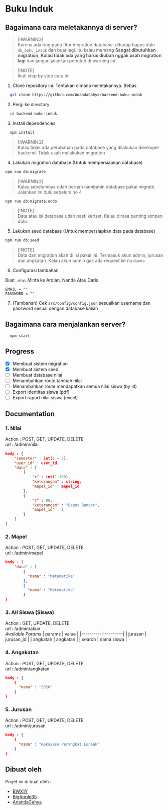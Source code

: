 # Buku Induk

## Bagaimana cara meletakannya di server?

> [!WARNING]\
> Karena ada bug pada fitur migration database. diharap hapus dulu `db_buku_induk` dan buat lagi. Itu kalau memang **Sangat dibutuhkan migration, Kalau tidak ada yang harus diubah nggak usah migration lagi** dan jangan jalankan perintah di warning ini

> [!NOTE]\
> Ikuti step by step cara ini

1. Clone repository ini. Tentukan dimana meletakannya. Bebas

```bash
  git clone https://github.com/AnandaCahya/backend-buku-induk
```

2. Pergi ke directory

```bash
  cd backend-buku-induk
```

3. Install dependencies

```bash
  npm install
```

> [!WARNING]\
> Kalau tidak ada perubahan pada database yang dilakukan developer backend. Tidak usah melakukan migration

4. Lakukan migration database (Untuk mempersiapkan database)

```bash
npm run db:migrate
```

> [!WARNING]\
> Kalau sebelumnya udah pernah nambahin database pakai migrate. Jalankan ini dulu sebelum no 4

```bash
npm run db:migrate:undo
```

> [!NOTE]\
> Data atau isi database udah pasti keriset. Kalau dirasa penting simpen dulu.

5. Lakukan seed database (Untuk mempersiapkan data pada database)

```bash
npm run db:seed
```

> [!NOTE]\
> Data dari migration akan di isi pakai ini. Termasuk akun admin, jurusan dan angkatan. Kalau akun admin gak ada request ke no `Nanda`

6. Configurasi tambahan

Buat `.env`. Minta ke Ardian, Nanda Atau Daris

```env
EMAIL = ""
PASSWORD = ""
```

7. (Tambahan) Cek `src/config/config.json` sesuaikan username dan password sesuai dengan database kalian

## Bagaimana cara menjalankan server?

```bash
  npm start
```

## Progress

- [x] Membuat sistem migration
- [x] Membuat sistem seed
- [ ] Membuat database nilai
- [ ] Menambahkan route tambah nilai
- [ ] Menambahkan route mendapatkan semua nilai siswa (by id)
- [ ] Export identitas siswa (pdf)
- [ ] Export raport nilai siswa (excel)

## Documentation

### 1. Nilai
Action : POST, GET, UPDATE, DELETE\
url : /admin/nilai
```json
body : {
    "semester" : int(1 - 5),
    "user_id" : user_id,
    "data" : [
        {
            "r" : int(1-100),
            "keterangan" : string,
            "mapel_id" : mapel_id
        },
        {
            "r" : 98,
            "keterangan" : "Bagus Banget",
            "mapel_id" : 1
        }
    ]
}
```

### 2. Mapel
Action : POST, GET, UPDATE, DELETE\
url : /admin/mapel
```json
body : {
    "data" : [
        {
          "nama" : "Matematika"
        },
        {
          "nama" : "Matematika"
        }
}
```

### 3. All Siswa (Siswa)
Action : GET, UPDATE, DELETE\
url : /admin/akun\
*Available Params*
| params | value |
|----------|----------|
| jurusan   | jurusan_id   |
| angkatan   | angkatan   |
| search   | nama siswa   |

### 4. Angakatan
Action : POST, GET, UPDATE, DELETE\
url : /admin/angkatan
```json
body : {
    {
      "nama" : "2020"
    }        
}
```

### 5. Jurusan
Action : POST, GET, UPDATE, DELETE\
url : /admin/jurusan 
```json
body : {
    {
      "nama" : "Rekayasa Perangkat Lunaak"
    }        
}
```




## Dibuat oleh

Projet ini di buat oleh :

- [BWX1Y](https://github.com/bwx1y)
- [BigApple35](https://github.com/BigApple35)
- [AnandaCahya](https://github.com/AnandaCahya)
